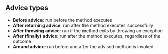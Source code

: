 ## Advice types

- **Before advice**: run before the method executes
- **After returning advice**: run after the method executes successfully
- **After throwing advice**: run if the method exits by throwing an exception
- **After (finally) advice**: run after the method executes, regardless of the outcome
- **Around advice**: run before and after the advised method is invoked
